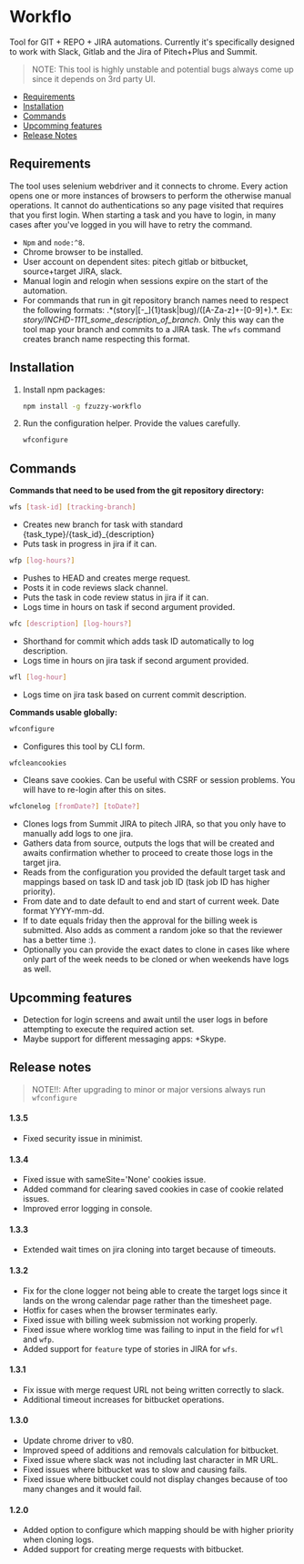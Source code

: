 # Workflo

Tool for GIT + REPO + JIRA automations. Currently it's specifically designed to 
work with Slack, Gitlab and the Jira of Pitech+Plus and Summit.

> NOTE: This tool is highly unstable and potential bugs always come up since it
depends on 3rd party UI.

- [Requirements](#requirements)
- [Installation](#installation)
- [Commands](#Commands)
- [Upcomming features](#upcomming-features)
- [Release Notes](#release-notes)

## Requirements

The tool uses selenium webdriver and it connects to chrome. Every action opens one or 
more instances of browsers to perform the otherwise manual operations. It cannot do 
authentications so any page visited that requires that you first login. When starting
a task and you have to login, in many cases after you've logged in you will have to 
retry the command.

- `Npm` and `node:^8`.
- Chrome browser to be installed.
- User account on dependent sites: pitech gitlab or bitbucket, source+target JIRA, slack. 
- Manual login and relogin when sessions expire on the start of the automation.
- For commands that run in git repository branch names need to respect the following 
formats: .\*(story|\[-_\]{1}task|bug)\/(\[A-Za-z]+\-\[0-9]+).\*.
Ex: *story/INCHD-1111_some_description_of_branch*. Only this way can the tool map your
branch and commits to a JIRA task. The `wfs` command creates branch name respecting
this format.

## Installation

1. Install npm packages:
   ```bash
   npm install -g fzuzzy-workflo
   ```
1. Run the configuration helper. Provide the values carefully.
   ```bash
   wfconfigure 
   ```

## Commands

__Commands that need to be used from the git repository directory:__


```bash
wfs [task-id] [tracking-branch]
```
- Creates new branch for task with standard {task_type}/{task_id}_{description}
- Puts task in progress in jira if it can.

```bash
wfp [log-hours?]
```
- Pushes to HEAD and creates merge request.
- Posts it in code reviews slack channel.
- Puts the task in code review status in jira if it can.
- Logs time in hours on task if second argument provided.

```bash
wfc [description] [log-hours?]
```
- Shorthand for commit which adds task ID automatically to log description.
- Logs time in hours on jira task if second argument provided.

```bash
wfl [log-hour]
```
- Logs time on jira task based on current commit description.
    
__Commands usable globally:__
    
```bash
wfconfigure
```
- Configures this tool by CLI form.

```bash
wfcleancookies
```
- Cleans save cookies. Can be useful with CSRF or session problems. You will have to
re-login after this on sites.

```bash
wfclonelog [fromDate?] [toDate?]
```
- Clones logs from Summit JIRA to pitech JIRA, so that you only have to manually add
logs to one jira.
- Gathers data from source, outputs the logs that will be created and awaits confirmation
whether to proceed to create those logs in the target jira.
- Reads from the configuration you provided the default target task and mappings based on
task ID and task job ID (task job ID has higher priority).
- From date and to date default to end and start of current week. Date format YYYY-mm-dd.
- If to date equals friday then the approval for the billing week is submitted. Also
adds as comment a random joke so that the reviewer has a better time :).
- Optionally you can provide the exact dates to clone in cases like
where only part of the week needs to be cloned or when weekends have logs as
well.

## Upcomming features

- Detection for login screens and await until the user logs in before attempting to
execute the required action set. 
- Maybe support for different messaging apps: +Skype.

## Release notes

> NOTE!!: After upgrading to minor or major versions always run `wfconfigure`

#### 1.3.5

- Fixed security issue in minimist.

#### 1.3.4

- Fixed issue with sameSite='None' cookies issue.
- Added command for clearing saved cookies in case of cookie related issues.
- Improved error logging in console.

#### 1.3.3

- Extended wait times on jira cloning into target because of timeouts.

#### 1.3.2

- Fix for the clone logger not being able to create the target logs since it lands on
the wrong calendar page rather than the timesheet page.
- Hotfix for cases when the browser terminates early.
- Fixed issue with billing week submission not working properly.
- Fixed issue where worklog time was failing to input in the field for `wfl` and `wfp`.
- Added support for `feature` type of stories in JIRA for `wfs`.

#### 1.3.1

- Fix issue with merge request URL not being written correctly to slack.
- Additional timeout increases for bitbucket operations.

#### 1.3.0

- Update chrome driver to v80.
- Improved speed of additions and removals calculation for bitbucket.
- Fixed issue where slack was not including last character in MR URL.
- Fixed issues where bitbucket was to slow and causing fails.
- Fixed issue where bitbucket could not display changes because of too many changes
 and it would fail.

#### 1.2.0

- Added option to configure which mapping should be with higher priority when cloning 
logs.
- Added support for creating merge requests with bitbucket.  
